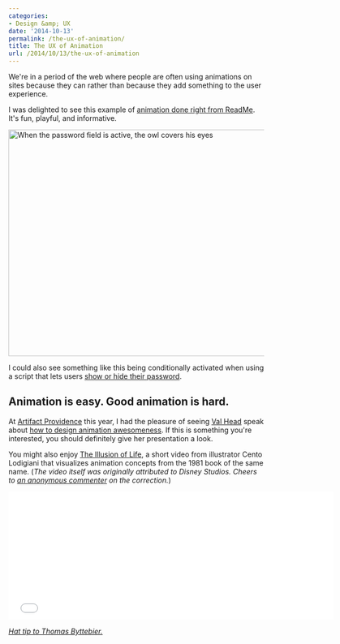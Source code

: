 ```yaml
---
categories:
- Design &amp; UX
date: '2014-10-13'
permalink: /the-ux-of-animation/
title: The UX of Animation
url: /2014/10/13/the-ux-of-animation
---
```


We're in a period of the web where people are often using animations on sites because they can rather than because they add something to the user experience.

I was delighted to see this example of [animation done right from ReadMe](https://dash.readme.io/login). It's fun, playful, and informative.

<!--more-->

<img src="https://gomakethings.com/wp-content/uploads/2014/10/readme-animation.gif" alt="When the password field is active, the owl covers his eyes" width="575" height="447" class="aligncenter size-full wp-image-5656" />

I could also see something like this being conditionally activated when using a script that lets users [show or hide their password](https://github.com/cferdinandi/x-ray).

## Animation is easy. Good animation is hard.

At [Artifact Providence](http://artifactconf.com/providence/) this year, I had the pleasure of seeing [Val Head](http://www.valhead.com/) speak about [how to design animation awesomeness](https://speakerdeck.com/valhead/designing-animation-awesomeness-artifact-east). If this is something you're interested, you should definitely give her presentation a look.

<script async class="speakerdeck-embed" data-id="a6d3b4f02b100132e9c326f5ea6187cb" data-ratio="1.33333333333333" src="//speakerdeck.com/assets/embed.js"></script>

You might also enjoy [The Illusion of Life](http://vimeo.com/93206523), a short video from illustrator Cento Lodigiani that visualizes animation concepts from the 1981 book of the same name. (*The video itself was originally attributed to Disney Studios. Cheers to [an anonymous commenter](https://gomakethings.com/the-ux-of-animation/#comment-15036) on the correction.*)
<iframe src="//player.vimeo.com/video/93206523" width="640" height="253" frameborder="0" webkitallowfullscreen mozallowfullscreen allowfullscreen></iframe>

*[Hat tip to Thomas Byttebier.](https://twitter.com/bytte/status/520560582509228033)*